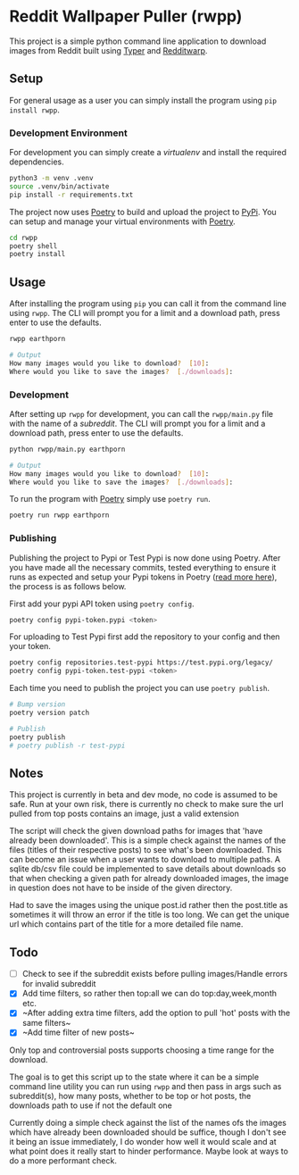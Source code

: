 # Reddit Wallpaper Puller (rwpp)

This project is a simple python command line application to download images from Reddit built using [Typer](https://typer.tiangolo.com) and [Redditwarp](https://redditwarp.readthedocs.io).

## Setup

For general usage as a user you can simply install the program using `pip install rwpp`.

### Development Environment

For development you can simply create a _virtualenv_ and install the required dependencies.

```bash
python3 -m venv .venv
source .venv/bin/activate
pip install -r requirements.txt
```

The project now uses [Poetry](https://python-poetry.org/docs/) to build and upload the project to [PyPi](https://pypi.org/).
You can setup and manage your virtual environments with [Poetry](https://python-poetry.org/docs/).

```bash
cd rwpp
poetry shell
poetry install

```

## Usage

After installing the program using `pip` you can call it from the command line using `rwpp`.
The CLI will prompt you for a limit and a download path, press enter to use the defaults.

```bash
rwpp earthporn

# Output
How many images would you like to download?  [10]:
Where would you like to save the images?  [./downloads]:
```


### Development

After setting up `rwpp` for development, you can call the `rwpp/main.py` file with the name of a _subreddit_.
The CLI will prompt you for a limit and a download path, press enter to use the defaults.

```bash
python rwpp/main.py earthporn

# Output
How many images would you like to download?  [10]:
Where would you like to save the images?  [./downloads]:
```

To run the program with [Poetry](https://python-poetry.org/docs/) simply use `poetry run`.

```bash
poetry run rwpp earthporn
```


### Publishing

Publishing the project to Pypi or Test Pypi is now done using Poetry. After you have made all the necessary commits, tested everything to ensure it runs as expected and setup your Pypi tokens in Poetry ([read more here](https://stackoverflow.com/questions/68882603/using-python-poetry-to-publish-to-test-pypi-org)), the process is as follows below.

First add your pypi API token using `poetry config`.

```bash
poetry config pypi-token.pypi <token>
```

For uploading to Test Pypi first add the repository to your config and then your token.

```bash
poetry config repositories.test-pypi https://test.pypi.org/legacy/
poetry config pypi-token.test-pypi <token>
```

Each time you need to publish the project you can use `poetry publish`.

```bash
# Bump version
poetry version patch

# Publish
poetry publish
# poetry publish -r test-pypi
```

## Notes

This project is currently in beta and dev mode, no code is assumed to be safe.
Run at your own risk, there is currently no check to make sure the url pulled from top posts contains an image, just a valid extension

The script will check the given download paths for images that 'have already been downloaded'. This is a simple check against the names of the files (titles of their respective posts) to see what's been downloaded. This can become an issue when a user wants to download to multiple paths.
A sqlite db/csv file could be implemented to save details about downloads so that when checking a given path for already downloaded images, the image in question does not have to be inside of the given directory.

Had to save the images using the unique post.id rather then the post.title as sometimes it will throw an error if the title is too long.
We can get the unique url which contains part of the title for a more detailed file name.

## Todo

- [ ] Check to see if the subreddit exists before pulling images/Handle errors for invalid subreddit
- [x] Add time filters, so rather then top:all we can do top:day,week,month etc.
- [x] ~After adding extra time filters, add the option to pull 'hot' posts with the same filters~
- [x] ~Add time filter of new posts~

Only top and controversial posts supports choosing a time range for the download.

The goal is to get this script up to the state where it can be a simple command line utility you can run using `rwpp` and then pass in args such as subreddit(s), how many posts, whether to be top or hot posts, the downloads path to use if not the default one

Currently doing a simple check against the list of the names ofs the images which have already been downloaded should be suffice, though I don't see it being an issue immediately, I do wonder how well it would scale and at what point does it really start to hinder performance. Maybe look at ways to do a more performant check.
